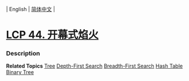 | English | [简体中文](README.md) |

# [LCP 44. 开幕式焰火](https://leetcode-cn.com/problems/sZ59z6)
 ### Description

**Related Topics**  [Tree](https://leetcode-cn.com/tag/tree) [Depth-First Search](https://leetcode-cn.com/tag/depth-first-search) [Breadth-First Search](https://leetcode-cn.com/tag/breadth-first-search) [Hash Table](https://leetcode-cn.com/tag/hash-table) [Binary Tree](https://leetcode-cn.com/tag/binary-tree) 
